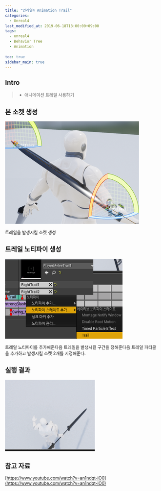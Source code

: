 ```yaml
---
title: "언리얼4 Animation Trail"
categories: 
  - Unreal4
last_modified_at: 2019-06-18T13:00:00+09:00
tags: 
  - unreal4 
  - Behavior Tree
  - Animation

toc: true
sidebar_main: true
---
```


## Intro

> - 애니메이션 트레일 사용하기

## 본 소켓 생성

![1](https://github.com/lesslate/lesslate.github.io/blob/master/assets/img/Unreal/Trail/socket.png?raw=true)

트레일을 발생시킬 소켓 생성

## 트레일 노티파이 생성

![2](https://github.com/lesslate/lesslate.github.io/blob/master/assets/img/Unreal/Trail/2.png?raw=true)

트레일 노티파이를 추가해준다음 트레일을 발생시킬 구간을 정해준다음 트레일 파티클을 추가하고 발생시킬 소켓 2개를 지정해준다.

## 실행 결과

![gif](https://github.com/lesslate/lesslate.github.io/blob/master/assets/img/Unreal/Trail/GIF.gif?raw=true)

## 참고 자료

[https://www.youtube.com/watch?v=an1ndqt-iO0](https://www.youtube.com/watch?v=an1ndqt-iO0)